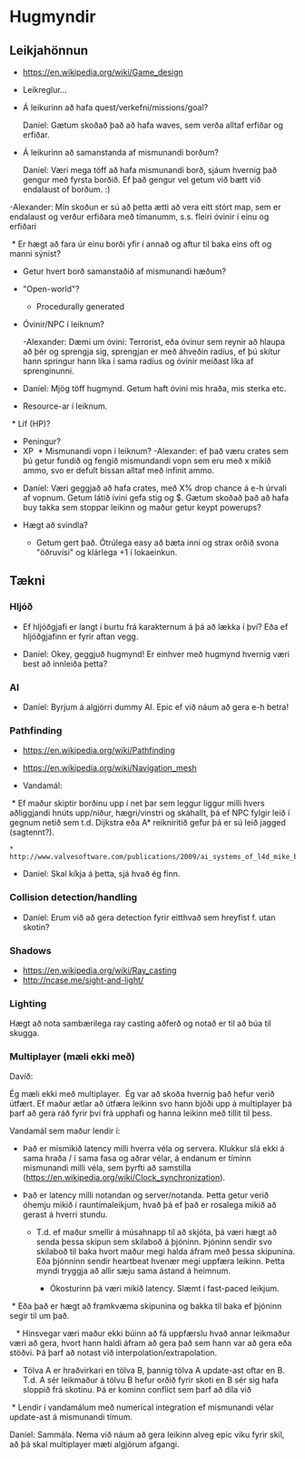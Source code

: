 # Hugmyndir

## Leikjahönnun

* https://en.wikipedia.org/wiki/Game_design

* Leikreglur...

* Á leikurinn að hafa quest/verkefni/missions/goal?

    Daníel: Gætum skoðað það að hafa waves, sem verða alltaf erfiðar og erfiðar. 

* Á leikurinn að samanstanda af mismunandi borðum?

    Daníel: Væri mega töff að hafa mismunandi borð, sjáum hvernig það gengur með fyrsta borðið. Ef það gengur vel getum við bætt við endalaust of borðum. :)

-Alexander:
  Mín skoðun er sú að þetta ætti að vera eitt stórt map, sem er endalaust og
  verður erfiðara með tímanumm, s.s. fleiri óvinir í einu og erfiðari

  * Er hægt að fara úr einu borði yfir í annað og aftur til baka eins oft og manni sýnist?

* Getur hvert borð samanstaðið af mismunandi hæðum?
* "Open-world"?

  * Procedurally generated
  
* Óvinir/NPC í leiknum?

  -Alexander:
  Dæmi um óvini:
  Terrorist, eða óvinur sem reynir að hlaupa að þér og sprengja sig, sprengjan
  er með áhveðin radíus, ef þú skítur hann springur hann líka í sama radíus og
  óvinir meiðast líka af sprenginunni.

- Daníel: Mjög töff hugmynd. Getum haft óvini mis hraða, mis sterka etc.

* Resource-ar í leiknum.

  * Líf (HP)?
  * Peningur?
  * XP
  * Mismunandi vopn í leiknum?
  -Alexander:
  ef það væru crates sem þú getur fundið og fengið mismundandi vopn sem eru með
  x mikið ammo, svo er defult bissan alltaf með infinit ammo.
  - Daníel: Væri geggjað að hafa crates, með X% drop chance á e-h úrvali af vopnum. Getum látið ívini gefa stig og $. Gætum skoðað það að hafa buy takka sem stoppar leikinn og maður getur keypt powerups?

* Hægt að svindla?

    - Getum gert það. Ótrúlega easy að bæta inní og strax orðið svona "öðruvísi" og klárlega +1 í lokaeinkun.

## Tækni

### Hljóð

* Ef hljóðgjafi er langt í burtu frá karakternum á þá að lækka í því?  Eða ef hljóðgjafinn er fyrir aftan vegg.

- Daníel: Okey, geggjuð hugmynd! Er einhver með hugmynd hvernig væri best að innleiða þetta?

### AI

- Daníel: Byrjum á algjörri dummy AI. Epic ef við náum að gera e-h betra!

### Pathfinding

* https://en.wikipedia.org/wiki/Pathfinding
* https://en.wikipedia.org/wiki/Navigation_mesh

* Vandamál:

  * Ef maður skiptir borðinu upp í net þar sem leggur liggur milli hvers aðliggjandi hnúts upp/niður, hægri/vinstri og skáhallt, þá ef NPC fylgir leið í gegnum netið sem t.d. Dijkstra eða A* reikniritið gefur þá er sú leið jagged (sagtennt?).

    * http://www.valvesoftware.com/publications/2009/ai_systems_of_l4d_mike_booth.pdf

- Daniel: Skal kíkja á þetta, sjá hvað ég finn.

### Collision detection/handling

- Daníel: Erum við að gera detection fyrir eitthvað sem hreyfist f. utan skotin? 

### Shadows

* https://en.wikipedia.org/wiki/Ray_casting
* http://ncase.me/sight-and-light/

### Lighting

Hægt að nota sambærilega ray casting aðferð og notað er til að búa til skugga.

### Multiplayer (mæli ekki með)

Davíð:

Ég mæli ekki með multiplayer.  Ég var að skoða hvernig það hefur verið útfært.  Ef maður ætlar að útfæra leikinn svo hann bjóði upp á multiplayer þá þarf að gera ráð fyrir því frá upphafi og hanna leikinn með tillit til þess.

Vandamál sem maður lendir í:

* Það er mismikið latency milli hverra véla og servera.  Klukkur slá ekki á sama hraða / í sama fasa og aðrar vélar, á endanum er tíminn mismunandi milli véla, sem þyrfti að samstilla (https://en.wikipedia.org/wiki/Clock_synchronization).  

* Það er latency milli notandan og server/notanda.  Þetta getur verið óhemju mikið í rauntímaleikjum, hvað þá ef það er rosalega mikið að gerast á hverri stundu.

  * T.d. ef maður smellir á músahnapp til að skjóta, þá væri hægt að senda þessa skipun sem skilaboð á þjóninn. Þjóninn sendir svo skilaboð til baka hvort maður megi halda áfram með þessa skipunina.  Eða þjónninn sendir heartbeat hvenær megi uppfæra leikinn.  Þetta myndi tryggja að allir sæju sama ástand á heimnum.  

    * Ókosturinn þá væri mikið latency.  Slæmt í fast-paced leikjum.

  * Eða það er hægt að framkvæma skipunina og bakka til baka ef þjóninn segir til um það.

    * Hinsvegar væri maður ekki búinn að fá uppfærslu hvað annar leikmaður væri að gera, hvort hann haldi áfram að gera það sem hann var að gera eða stöðvi.  Þá þarf að notast við interpolation/extrapolation.

* Tölva A er hraðvirkari en tölva B, þannig tölva A update-ast oftar en B.  T.d. A sér leikmaður á tölvu B hefur orðið fyrir skoti en B sér sig hafa sloppið frá skotinu.  Þá er kominn conflict sem þarf að díla við

  * Lendir í vandamálum með numerical integration ef mismunandi vélar update-ast á mismunandi tímum.
 
 Daníel: Sammála. Nema við náum að gera leikinn alveg epic viku fyrir skil, að þá skal multiplayer mæti algjörum afgangi.
